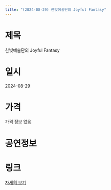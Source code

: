 ```yaml
---
title: "(2024-08-29) 한빛예술단의 Joyful Fantasy"
---
```


# 제목
한빛예술단의 Joyful Fantasy

# 일시
2024-08-29

# 가격
가격 정보 없음

# 공연정보
  
  


# 링크
[자세히 보기](https://www.sac.or.kr/site/main/show/show_view?SN=66633 "https://www.sac.or.kr/site/main/show/show_view?SN=66633")
